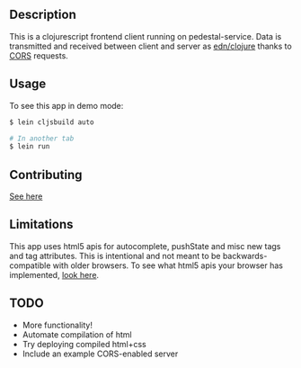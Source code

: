 ## Description

This is a clojurescript frontend client running on pedestal-service. Data is transmitted and received
between client and server as [edn/clojure](https://github.com/edn-format/edn) thanks to
[CORS](http://www.w3.org/TR/cors/) requests.

## Usage

To see this app in demo mode:

```sh
$ lein cljsbuild auto

# In another tab
$ lein run
```

## Contributing
[See here](http://tagaholic.me/contributing.html)

## Limitations
This app uses html5 apis for autocomplete, pushState and misc new tags and tag attributes. This is
intentional and not meant to be backwards-compatible with older browsers. To see what html5 apis
your browser has implemented, [look here](https://html5test.com/).

## TODO
* More functionality!
* Automate compilation of html
* Try deploying compiled html+css
* Include an example CORS-enabled server
